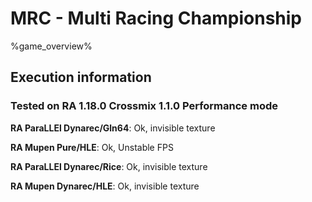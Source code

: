 # MRC - Multi Racing Championship 

%game_overview%

## Execution information

### Tested on RA 1.18.0 Crossmix 1.1.0 Performance mode

**RA ParaLLEl Dynarec/Gln64**: Ok, invisible texture

**RA Mupen Pure/HLE**: Ok, Unstable FPS

**RA ParaLLEl Dynarec/Rice**: Ok, invisible texture

**RA Mupen Dynarec/HLE**: Ok, invisible texture